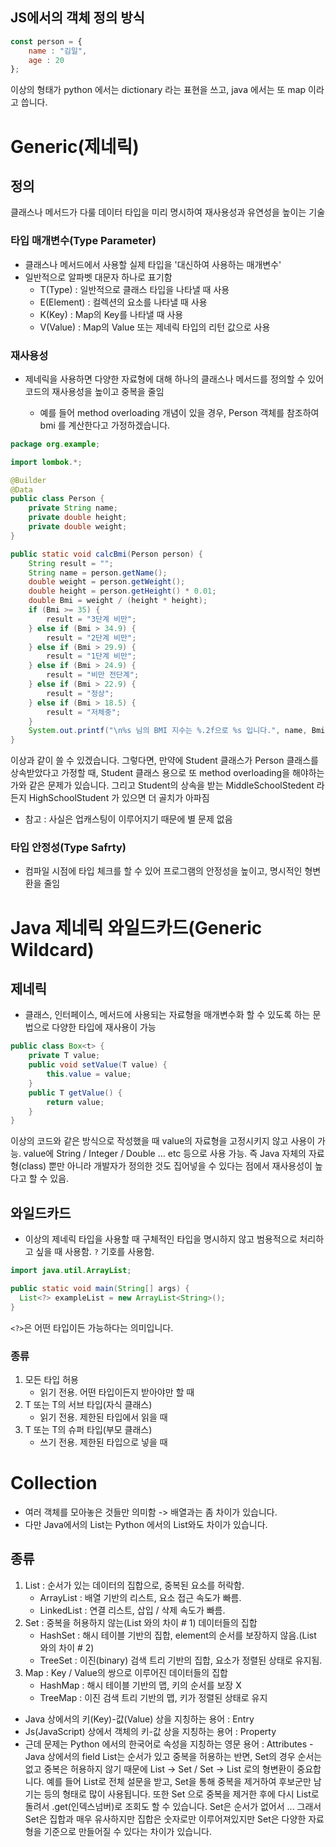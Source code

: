 ## JS에서의 객체 정의 방식
```jsx
const person = {
    name : "김일",
    age : 20
};
```
이상의 형태가 python 에서는 dictionary 라는 표현을 쓰고, java 에서는 또 map 이라고 씁니다.

# Generic(제네릭)
## 정의
클래스나 메서드가 다룰 데이터 타입을 미리 명시하여 재사용성과 유연성을 높이는 기술

### 타입 매개변수(Type Parameter)
- 클래스나 메서드에서 사용할 실제 타입을 '대신하여 사용하는 매개변수'
- 일반적으로 알파벳 대문자 하나로 표기함
  - T(Type) : 일반적으로 클래스 타입을 나타낼 때 사용
  - E(Element) : 컬렉션의 요소를 나타낼 때 사용
  - K(Key) : Map의 Key를 나타낼 때 사용
  - V(Value) : Map의 Value 또는 제네릭 타입의 리턴 값으로 사용
### 재사용성
- 제네릭을 사용하면 다양한 자료형에 대해 하나의 클래스나 메서드를 정의할 수 있어 코드의 재사용성을 높이고 중복을 줄임

    - 예를 들어 method overloading 개념이 있을 경우, Person 객체를 참조하여 bmi 를 계산한다고 가정하겠습니다.

```java
package org.example;

import lombok.*;

@Builder
@Data
public class Person {
    private String name;
    private double height;
    private double weight;
}

public static void calcBmi(Person person) {
    String result = "";
    String name = person.getName();
    double weight = person.getWeight();
    double height = person.getHeight() * 0.01;
    double Bmi = weight / (height * height);
    if (Bmi >= 35) {
        result = "3단계 비만";
    } else if (Bmi > 34.9) {
        result = "2단계 비만";
    } else if (Bmi > 29.9) {
        result = "1단계 비만";
    } else if (Bmi > 24.9) {
        result = "비만 전단계";
    } else if (Bmi > 22.9) {
        result = "정상";
    } else if (Bmi > 18.5) {
        result = "저체중";
    }
    System.out.printf("\n%s 님의 BMI 지수는 %.2f으로 %s 입니다.", name, Bmi, result);
}

```
이상과 같이 쓸 수 있겠습니다. 그렇다면, 만약에 Student 클래스가 Person 클래스를 상속받았다고 가정할 때, Student 클래스 용으로 또
method overloading을 해야하는가와 같은 문제가 있습니다. 그리고 Student의 상속을 받는 MiddleSchoolStedent 라든지 HighSchoolStudent
가 있으면 더 골치가 아파짐
* 참고 : 사실은 업캐스팅이 이루어지기 때문에 별 문제 없음

### 타입 안정성(Type Safrty)
- 컴파일 시점에 타입 체크를 할 수 있어 프로그램의 안정성을 높이고, 명시적인 형변환을 줄임

# Java 제네릭 와일드카드(Generic Wildcard)
## 제네릭
- 클래스, 인터페이스, 메서드에 사용되는 자료형을 매개변수화 할 수 있도록 하는 문법으로 다양한 타입에 재사용이 가능
```java
public class Box<t> {
    private T value;
    public void setValue(T value) {
        this.value = value;
    }
    public T getValue() {
        return value;
    }
}
```
이상의 코드와 같은 방식으로 작성했을 때 value의 자료형을 고정시키지 않고 사용이 가능.
value에 String / Integer / Double ... etc 등으로 사용 가능.
즉 Java 자체의 자료형(class) 뿐만 아니라 개발자가 정의한 것도 집어넣을 수 있다는 점에서 재사용성이 높다고 할 수 있음.

## 와일드카드
- 이상의 제네릭 타입을 사용할 때 구체적인 타입을 명시하지 않고 범용적으로 처리하고 싶을 때 사용함. `?` 기호를 사용함.

```java
import java.util.ArrayList;

public static void main(String[] args) {
  List<?> exampleList = new ArrayList<String>();
}
```
`<?>`은 어떤 타입이든 가능하다는 의미입니다.

### 종류
1. 모든 타입 허용
   - 읽기 전용. 어떤 타입이든지 받아야만 할 때
2. T 또는 T의 서브 타입(자식 클래스)
   - 읽기 전용. 제한된 타입에서 읽을 때
3. T 또는 T의 슈퍼 타입(부모 클래스)
   - 쓰기 전용. 제한된 타입으로 넣을 때

# Collection
- 여러 객체를 모아놓은 것들만 의미함 -> 배열과는 좀 차이가 있습니다.
- 다만 Java에서의 List는 Python 에서의 List와도 차이가 있습니다.

## 종류
1. List : 순서가 있는 데이터의 집합으로, 중복된 요소를 허락함.
    - ArrayList : 배열 기반의 리스트, 요소 접근 속도가 빠름.
    - LinkedList : 연결 리스트, 삽입 / 삭제 속도가 빠름.
2. Set : 중복을 허용하지 않는(List 와의 차이 # 1) 데이터들의 집합
    - HashSet : 해시 테이블 기반의 집합, element의 순서를 보장하지 않음.(List 와의 차이 # 2)
    - TreeSet : 이진(binary) 검색 트리 기반의 집합, 요소가 정렬된 상태로 유지됨.
3. Map : Key / Value의 쌍으로 이루어진 데이터들의 집합
    - HashMap : 해시 테이블 기반의 맵, 키의 순서를 보장 X
    - TreeMap : 이진 검색 트리 기반의 맵, 키가 정렬된 상태로 유지
* Java 상에서의 키(Key)-값(Value) 상을 지칭하는 용어 : Entry
* Js(JavaScript) 상에서 객체의 키-값 상을 지칭하는 용어 : Property
* 근데 문제는 Python 에서의 한국어로 속성을 지칭하는 영문 용어 : Attributes - Java 상에서의 field
List는 순서가 있고 중복을 허용하는 반면, Set의 경우 순서는 없고 중복은 허용하지 않기 때문에 List -> Set / Set -> List 로의 형변환이 중요합니다. 예를 들어 List로 전체 설문을 받고, Set을 통해 중복을 제거하여 후보군만 남기는 등의 형태로 많이 사용됩니다. 또한 Set 으로 중복을 제거한 후에 다시 List로 돌려서 .get(인덱스넘버)로 조회도 할 수 있습니다. Set은 순서가 없어서 ... 그래서 Set은 집합과 매우 유사하지만 집합은 숫자로만 이루어져있지만 Set은 다양한 자료형을 기준으로 만들어질 수 있다는 차이가 있습니다.

    